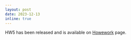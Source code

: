 ```yaml
---
layout: post
date: 2023-12-13
inline: true
---
```


HW5 has been released and is available on [Howework](/hw/) page.
